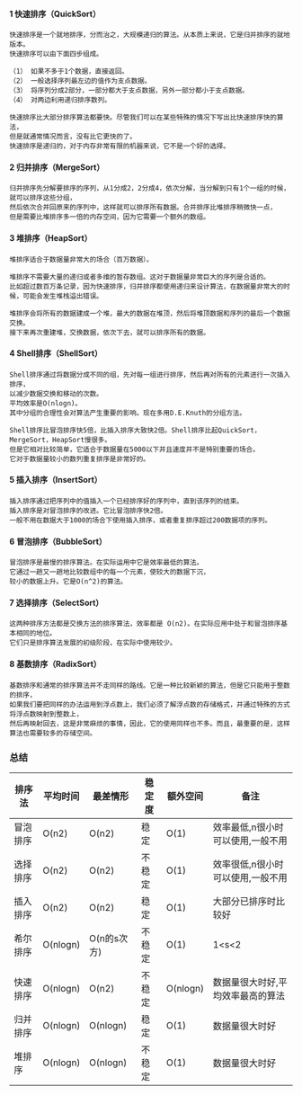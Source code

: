 #### 1 快速排序（QuickSort）
```
快速排序是一个就地排序，分而治之，大规模递归的算法。从本质上来说，它是归并排序的就地版本。
快速排序可以由下面四步组成。

（1） 如果不多于1个数据，直接返回。
（2） 一般选择序列最左边的值作为支点数据。
（3） 将序列分成2部分，一部分都大于支点数据，另外一部分都小于支点数据。
（4） 对两边利用递归排序数列。

快速排序比大部分排序算法都要快。尽管我们可以在某些特殊的情况下写出比快速排序快的算法，
但是就通常情况而言，没有比它更快的了。
快速排序是递归的，对于内存非常有限的机器来说，它不是一个好的选择。 
```

#### 2 归并排序（MergeSort）
```
归并排序先分解要排序的序列，从1分成2，2分成4，依次分解，当分解到只有1个一组的时候，就可以排序这些分组，
然后依次合并回原来的序列中，这样就可以排序所有数据。合并排序比堆排序稍微快一点，
但是需要比堆排序多一倍的内存空间，因为它需要一个额外的数组。
```

#### 3 堆排序（HeapSort）
```
堆排序适合于数据量非常大的场合（百万数据）。

堆排序不需要大量的递归或者多维的暂存数组。这对于数据量非常巨大的序列是合适的。
比如超过数百万条记录，因为快速排序，归并排序都使用递归来设计算法，在数据量非常大的时候，可能会发生堆栈溢出错误。

堆排序会将所有的数据建成一个堆，最大的数据在堆顶，然后将堆顶数据和序列的最后一个数据交换。
接下来再次重建堆，交换数据，依次下去，就可以排序所有的数据。
```

#### 4 Shell排序（ShellSort）
```
Shell排序通过将数据分成不同的组，先对每一组进行排序，然后再对所有的元素进行一次插入排序，
以减少数据交换和移动的次数。
平均效率是O(nlogn)。
其中分组的合理性会对算法产生重要的影响。现在多用D.E.Knuth的分组方法。

Shell排序比冒泡排序快5倍，比插入排序大致快2倍。Shell排序比起QuickSort，MergeSort，HeapSort慢很多。
但是它相对比较简单，它适合于数据量在5000以下并且速度并不是特别重要的场合。
它对于数据量较小的数列重复排序是非常好的。
```

#### 5 插入排序（InsertSort）
```
插入排序通过把序列中的值插入一个已经排序好的序列中，直到该序列的结束。
插入排序是对冒泡排序的改进。它比冒泡排序快2倍。
一般不用在数据大于1000的场合下使用插入排序，或者重复排序超过200数据项的序列。
```

#### 6 冒泡排序（BubbleSort）
```
冒泡排序是最慢的排序算法。在实际运用中它是效率最低的算法。
它通过一趟又一趟地比较数组中的每一个元素，使较大的数据下沉，
较小的数据上升。它是O(n^2)的算法。
```

#### 7 选择排序（SelectSort）
```
这两种排序方法都是交换方法的排序算法，效率都是 O(n2)。在实际应用中处于和冒泡排序基本相同的地位。
它们只是排序算法发展的初级阶段，在实际中使用较少。
```

#### 8 基数排序（RadixSort）
```
基数排序和通常的排序算法并不走同样的路线。它是一种比较新颖的算法，但是它只能用于整数的排序，
如果我们要把同样的办法运用到浮点数上，我们必须了解浮点数的存储格式，并通过特殊的方式将浮点数映射到整数上，
然后再映射回去，这是非常麻烦的事情，因此，它的使用同样也不多。而且，最重要的是，这样算法也需要较多的存储空间。
```

### 总结
<table>
    <thead>
        <tr>
            <th>排序法</th>
            <th>平均时间</th>
            <th>最差情形</th>
            <th>稳定度</th>
            <th>额外空间</th>
            <th>备注</th>
        </tr>
    </thead>
    <tbody>
        <tr>
            <td>冒泡排序</td>
            <td>O(n2)</td>
            <td>O(n2)</td>
            <td>稳定</td>
            <td>O(1)</td>
            <td>效率最低,n很小时可以使用,一般不用</td>
        </tr>
        <tr>
            <td>选择排序</td>
            <td>O(n2)</td>
            <td>O(n2)</td>
            <td>不稳定</td>
            <td>O(1)</td>
            <td>效率很低,n很小时可以使用,一般不用</td>
        </tr>
        <tr>
            <td>插入排序</td>
            <td>O(n2)</td>
            <td>O(n2)</td>
            <td>稳定</td>
            <td>O(1)</td>
            <td>大部分已排序时比较好</td>
        </tr>
        <tr>
            <td>希尔排序</td>
            <td>O(nlogn)</td>
            <td>O(n的s次方)</td>
            <td>不稳定</td>
            <td>O(1)</td>
            <td>1&lt;s&lt;2</td>
        </tr>
        <tr>
            <td>快速排序</td>
            <td>O(nlogn)</td>
            <td>O(n2)</td>
            <td>不稳定</td>
            <td>O(nlogn)</td>
            <td>数据量很大时好,平均效率最高的算法</td>
        </tr>
        <tr>
            <td>归并排序</td>
            <td>O(nlogn)</td>
            <td>O(nlogn)</td>
            <td>稳定</td>
            <td>O(1)</td>
            <td>数据量很大时好</td>
        </tr>
        <tr>
            <td>堆排序</td>
            <td>O(nlogn)</td>
            <td>O(nlogn)</td>
            <td>不稳定</td>
            <td>O(1)</td>
            <td>数据量很大时好</td>
        </tr>
    </tbody>
</table>